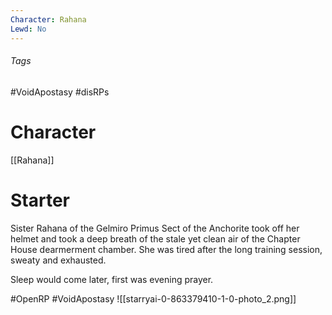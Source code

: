 ```yaml
---
Character: Rahana
Lewd: No
---
```

###### Tags
#VoidApostasy #disRPs 

# Character
[[Rahana]]

# Starter
Sister Rahana of the Gelmiro Primus Sect of the Anchorite  took off her helmet and took a deep breath of the stale yet clean air of the Chapter House dearmerment chamber. She was tired after the long training session, sweaty and exhausted.

Sleep would come later, first was evening prayer.

#OpenRP #VoidApostasy 
![[starryai-0-863379410-1-0-photo_2.png]]